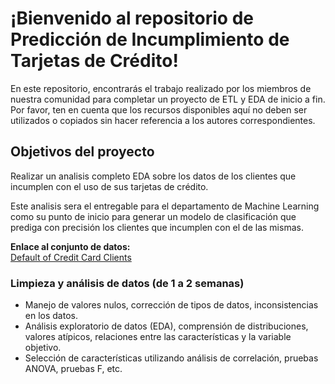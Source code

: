 # ¡Bienvenido al repositorio de Predicción de Incumplimiento de Tarjetas de Crédito!  

En este repositorio, encontrarás el trabajo realizado por los miembros de nuestra comunidad para completar un proyecto de ETL y EDA de inicio a fin.  
Por favor, ten en cuenta que los recursos disponibles aquí no deben ser utilizados o copiados sin hacer referencia a los autores correspondientes.  

## Objetivos del proyecto
Realizar un analisis completo EDA sobre los datos de los clientes que incumplen con el uso de sus tarjetas de crédito.  

Este analisis sera el entregable para el departamento de Machine Learning como su punto de inicio para generar un modelo de clasificación que prediga con precisión los clientes que incumplen con el de las mismas.  

**Enlace al conjunto de datos:**  
[Default of Credit Card Clients](https://archive.ics.uci.edu/dataset/350/default+of+credit+card+clients)  


### Limpieza y análisis de datos (de 1 a 2 semanas)  
- Manejo de valores nulos, corrección de tipos de datos, inconsistencias en los datos.  
- Análisis exploratorio de datos (EDA), comprensión de distribuciones, valores atípicos, relaciones entre las características y la variable objetivo.  
- Selección de características utilizando análisis de correlación, pruebas ANOVA, pruebas F, etc.  